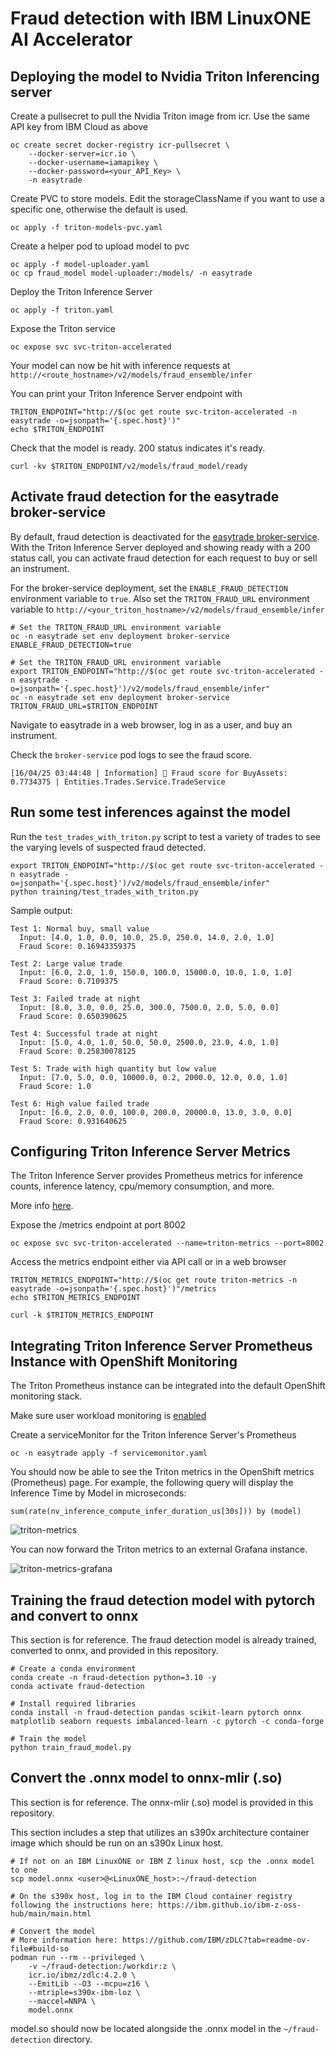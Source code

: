 # Fraud detection with IBM LinuxONE AI Accelerator

## Deploying the model to Nvidia Triton Inferencing server

Create a pullsecret to pull the Nvidia Triton image from icr. Use the same API key from IBM Cloud as above 
```
oc create secret docker-registry icr-pullsecret \
    --docker-server=icr.io \
    --docker-username=iamapikey \
    --docker-password=<your_API_Key> \
    -n easytrade
```

Create PVC to store models. Edit the storageClassName if you want to use a specific one, otherwise the default is used.

```
oc apply -f triton-models-pvc.yaml
```

Create a helper pod to upload model to pvc

```
oc apply -f model-uploader.yaml
oc cp fraud_model model-uploader:/models/ -n easytrade
```

Deploy the Triton Inference Server

```
oc apply -f triton.yaml
```

Expose the Triton service 

```
oc expose svc svc-triton-accelerated
```

Your model can now be hit with inference requests at `http://<route_hostname>/v2/models/fraud_ensemble/infer`

You can print your Triton Inference Server endpoint with

```
TRITON_ENDPOINT="http://$(oc get route svc-triton-accelerated -n easytrade -o=jsonpath='{.spec.host}')"
echo $TRITON_ENDPOINT
```

Check that the model is ready. 200 status indicates it's ready.

```
curl -kv $TRITON_ENDPOINT/v2/models/fraud_model/ready
```

## Activate fraud detection for the easytrade broker-service
By default, fraud detection is deactivated for the [easytrade broker-service](/src/broker-service/). With the Triton Inference Server deployed and showing ready with a 200 status call, you can activate fraud detection for each request to buy or sell an instrument.

For the broker-service deployment, set the `ENABLE_FRAUD_DETECTION` environment variable to `true`.
Also set the `TRITON_FRAUD_URL` environment variable to `http://<your_triton_hostname>/v2/models/fraud_ensemble/infer`

```
# Set the TRITON_FRAUD_URL environment variable
oc -n easytrade set env deployment broker-service ENABLE_FRAUD_DETECTION=true

# Set the TRITON_FRAUD_URL environment variable
export TRITON_ENDPOINT="http://$(oc get route svc-triton-accelerated -n easytrade -o=jsonpath='{.spec.host}')/v2/models/fraud_ensemble/infer"
oc -n easytrade set env deployment broker-service TRITON_FRAUD_URL=$TRITON_ENDPOINT
```

Navigate to easytrade in a web browser, log in as a user, and buy an instrument.

Check the `broker-service` pod logs to see the fraud score.

```
[16/04/25 03:44:48 | Information] 🧠 Fraud score for BuyAssets: 0.7734375 | Entities.Trades.Service.TradeService
```

## Run some test inferences against the model

Run the `test_trades_with_triton.py` script to test a variety of trades to see the varying levels of suspected fraud detected.

```
export TRITON_ENDPOINT="http://$(oc get route svc-triton-accelerated -n easytrade -o=jsonpath='{.spec.host}')/v2/models/fraud_ensemble/infer"
python training/test_trades_with_triton.py
```

Sample output:

```
Test 1: Normal buy, small value
  Input: [4.0, 1.0, 0.0, 10.0, 25.0, 250.0, 14.0, 2.0, 1.0]
  Fraud Score: 0.16943359375

Test 2: Large value trade
  Input: [6.0, 2.0, 1.0, 150.0, 100.0, 15000.0, 10.0, 1.0, 1.0]
  Fraud Score: 0.7109375

Test 3: Failed trade at night
  Input: [8.0, 3.0, 0.0, 25.0, 300.0, 7500.0, 2.0, 5.0, 0.0]
  Fraud Score: 0.650390625

Test 4: Successful trade at night
  Input: [5.0, 4.0, 1.0, 50.0, 50.0, 2500.0, 23.0, 4.0, 1.0]
  Fraud Score: 0.25830078125

Test 5: Trade with high quantity but low value
  Input: [7.0, 5.0, 0.0, 10000.0, 0.2, 2000.0, 12.0, 0.0, 1.0]
  Fraud Score: 1.0

Test 6: High value failed trade
  Input: [6.0, 2.0, 0.0, 100.0, 200.0, 20000.0, 13.0, 3.0, 0.0]
  Fraud Score: 0.931640625
```

## Configuring Triton Inference Server Metrics

The Triton Inference Server provides Prometheus metrics for inference counts, inference latency, cpu/memory consumption, and more.

More info [here](https://github.com/triton-inference-server/server/blob/r24.07/docs/user_guide/metrics.md).

Expose the /metrics endpoint at port 8002
```
oc expose svc svc-triton-accelerated --name=triton-metrics --port=8002
```

Access the metrics endpoint either via API call or in a web browser

```
TRITON_METRICS_ENDPOINT="http://$(oc get route triton-metrics -n easytrade -o=jsonpath='{.spec.host}')"/metrics
echo $TRITON_METRICS_ENDPOINT

curl -k $TRITON_METRICS_ENDPOINT
```

## Integrating Triton Inference Server Prometheus Instance with OpenShift Monitoring
The Triton Prometheus instance can be integrated into the default OpenShift monitoring stack.

Make sure user workload monitoring is [enabled](https://docs.redhat.com/en/documentation/openshift_container_platform/4.18/html/monitoring/configuring-user-workload-monitoring#enabling-monitoring-for-user-defined-projects-uwm_preparing-to-configure-the-monitoring-stack-uwm)

Create a serviceMonitor for the Triton Inference Server's Prometheus
```
oc -n easytrade apply -f servicemonitor.yaml
```

You should now be able to see the Triton metrics in the OpenShift metrics (Prometheus) page. For example, the following query will display the Inference Time by Model in microseconds: 

`sum(rate(nv_inference_compute_infer_duration_us[30s])) by (model)`

![triton-metrics](../images/triton-metrics-ocp.png)

You can now forward the Triton metrics to an external Grafana instance.

![triton-metrics-grafana](../images/triton-metrics-grafana.png)

## Training the fraud detection model with pytorch and convert to onnx
This section is for reference. The fraud detection model is already trained, converted to onnx, and provided in this repository.

```
# Create a conda environment
conda create -n fraud-detection python=3.10 -y
conda activate fraud-detection

# Install required libraries
conda install -n fraud-detection pandas scikit-learn pytorch onnx matplotlib seaborn requests imbalanced-learn -c pytorch -c conda-forge

# Train the model
python train_fraud_model.py
```

## Convert the .onnx model to onnx-mlir (.so)
This section is for reference. The onnx-mlir (.so) model is provided in this repository.

This section includes a step that utilizes an s390x architecture container image which should be run on an s390x Linux host.

```
# If not on an IBM LinuxONE or IBM Z linux host, scp the .onnx model to one
scp model.onnx <user>@<LinuxONE_host>:~/fraud-detection

# On the s390x host, log in to the IBM Cloud container registry following the instructions here: https://ibm.github.io/ibm-z-oss-hub/main/main.html

# Convert the model
# More information here: https://github.com/IBM/zDLC?tab=readme-ov-file#build-so
podman run --rm --privileged \
    -v ~/fraud-detection:/workdir:z \
    icr.io/ibmz/zdlc:4.2.0 \
    --EmitLib --O3 --mcpu=z16 \
    --mtriple=s390x-ibm-loz \
    --maccel=NNPA \
    model.onnx
```

model.so should now be located alongside the .onnx model in the `~/fraud-detection` directory.